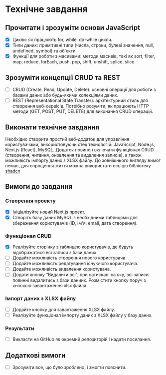 # Технічне завдання

## Прочитати і зрозуміти основи JavaScript

- [x] Цикли: як працюють for, while, do-while цикли.
- [x] Типи даних: примітивні типи (числа, строки, булеві значення, null, undefined, symbol) та об'єкти.
- [x] Функції для роботи з масивами: методи масивів, такі як sort, filter, map, reduce, forEach, push, pop, shift, unshift, splice, slice.

## Зрозуміти концепції CRUD та REST

- [ ] CRUD (Create, Read, Update, Delete): основні операції для роботи з базами даних або будь-якими колекціями даних.
- [ ] REST (Representational State Transfer): архітектурний стиль для створення веб-сервісів. Потрібно розуміти, як працюють HTTP методи (GET, POST, PUT, DELETE) для виконання CRUD операцій.

## Виконати технічне завдання

Необхідно створити простий веб-додаток для управління користувачами, використовуючи стек технологій: JavaScript, Node.js, Next.js (React), MySQL. Додаток повинен включати функціонал CRUD (створення, читання, оновлення та видалення записів), а також можливість імпорту даних з XLSX файлу. До зовнішнього вигляду вимог немає, для спрощення життя можна використати ось цю бібліотеку [shadcn](https://ui.shadcn.com/)

## Вимоги до завдання

### Створення проекту

- [x] Ініціалізуйте новий Next.js проект.
- [x] Створіть базу даних MySQL з необхідними таблицями для збереження користувачів (ID, ім'я, email, дата створення).

### Функціонал CRUD

- [x] Реалізуйте сторінку з таблицею користувачів, де будуть відображатися всі записи з бази даних.
- [ ] Додайте можливість створення нового користувача.
- [ ] Додайте можливість редагування існуючого користувача.
- [ ] Додайте можливість видалення користувача.
- [ ] Додати кнопку "Видалити всі", при натискані на яку, всі записи повинні видалитись з бази даниих. Розмістити кнопку поруч з кнпокою завантаження xlsx файла.

### Імпорт даних з XLSX файлу

- [ ] Додайте кнопку для завантаження XLSX файлу.
- [ ] Реалізуйте функціонал імпорту даних з XLSX файлу у базу даних.

### Результати

- [ ] Викласти на GitHub як окремий репозиторій і надати посилання.

## Додаткові вимоги

- [ ] Зрозуміти все, що було зроблено, і змогти пояснити.
